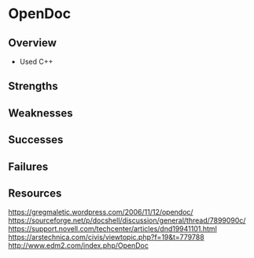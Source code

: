 OpenDoc
=======

## Overview
* Used C++

## Strengths

## Weaknesses

## Successes

## Failures

## Resources

https://gregmaletic.wordpress.com/2006/11/12/opendoc/
https://sourceforge.net/p/docshell/discussion/general/thread/7899090c/
https://support.novell.com/techcenter/articles/dnd19941101.html
https://arstechnica.com/civis/viewtopic.php?f=19&t=779788
http://www.edm2.com/index.php/OpenDoc
